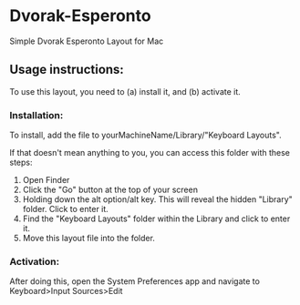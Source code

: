 # Dvorak-Esperonto
Simple Dvorak Esperonto Layout for Mac


## Usage instructions:
To use this layout, you need to (a) install it, and (b) activate it.

### Installation:
To install, add the file to yourMachineName/Library/"Keyboard Layouts".

If that doesn't mean anything to you, you can access this folder with these steps:
1) Open Finder
2) Click the "Go" button at the top of your screen
3) Holding down the alt option/alt key. This will reveal the hidden "Library" folder. Click to enter it.
5) Find the "Keyboard Layouts" folder within the Library and click to enter it.
6) Move this layout file into the folder.

### Activation:
After doing this, open the System Preferences app and navigate to Keyboard>Input Sources>Edit
